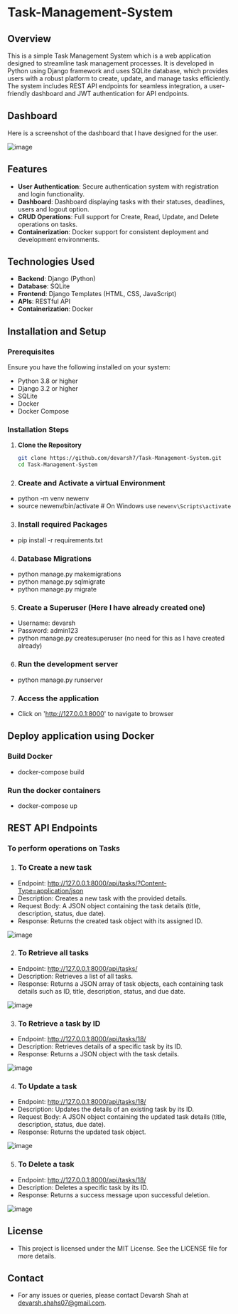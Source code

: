 # Task-Management-System

## Overview
This is a simple Task Management System which is a web application designed to streamline task management processes. It is developed in Python using Django framework and uses SQLite database, which provides users with a robust platform to create, update, and manage tasks efficiently. The system includes REST API endpoints for seamless integration, a user-friendly dashboard and JWT authentication for API endpoints.

## Dashboard
Here is a screenshot of the dashboard that I have designed for the user.

![image](https://github.com/user-attachments/assets/3cf7b654-392e-438f-9fea-190f59e2dbad)

## Features
- **User Authentication**: Secure authentication system with registration and login functionality.
- **Dashboard**: Dashboard displaying tasks with their statuses, deadlines, users and logout option.
- **CRUD Operations**: Full support for Create, Read, Update, and Delete operations on tasks.
- **Containerization**: Docker support for consistent deployment and development environments.
  
## Technologies Used
- **Backend**: Django (Python)
- **Database**: SQLite
- **Frontend**: Django Templates (HTML, CSS, JavaScript)
- **APIs**: RESTful API
- **Containerization**: Docker

## Installation and Setup

### Prerequisites
Ensure you have the following installed on your system:
- Python 3.8 or higher
- Django 3.2 or higher
- SQLite
- Docker
- Docker Compose

### Installation Steps
1. **Clone the Repository**
   ```bash
   git clone https://github.com/devarsh7/Task-Management-System.git
   cd Task-Management-System

2. ### Create and Activate a virtual Environment
- python -m venv newenv
- source newenv/bin/activate  # On Windows use `newenv\Scripts\activate`

3. ### Install required Packages
- pip install -r requirements.txt

4. ### Database Migrations
- python manage.py makemigrations
- python manage.py sqlmigrate
- python manage.py migrate

5. ### Create a Superuser (Here I have already created one)
- Username: devarsh
- Password: admin123
- python manage.py createsuperuser (no need for this as I have created already)

6. ### Run the development server
- python manage.py runserver

7. ### Access the application
- Click on 'http://127.0.0.1:8000' to navigate to browser

## Deploy application using Docker

  ### Build Docker
  
- docker-compose build

### Run the docker containers

- docker-compose up

## REST API Endpoints
 ### To perform operations on Tasks
 
1. ### To Create a new task
  
- Endpoint: http://127.0.0.1:8000/api/tasks/?Content-Type=application/json
- Description: Creates a new task with the provided details.
- Request Body: A JSON object containing the task details (title, description, status, due date).
- Response: Returns the created task object with its assigned ID.

![image](https://github.com/user-attachments/assets/7e1144d1-9d2e-4f4f-a81e-2e84c8f2b7fa)

  
2. ### To Retrieve all tasks

- Endpoint: http://127.0.0.1:8000/api/tasks/
- Description: Retrieves a list of all tasks.
- Response: Returns a JSON array of task objects, each containing task details such as ID, title, description, status, and due date.
  
![image](https://github.com/user-attachments/assets/124f2ddd-d3a6-4811-bf2a-fad70b5485c3)

  
3. ### To Retrieve a task by ID

- Endpoint: http://127.0.0.1:8000/api/tasks/18/
- Description: Retrieves details of a specific task by its ID.
- Response: Returns a JSON object with the task details.

![image](https://github.com/user-attachments/assets/9388ac92-b757-4880-b00c-dd258e3df18e)


4. ### To Update a task

- Endpoint: http://127.0.0.1:8000/api/tasks/18/
- Description: Updates the details of an existing task by its ID.
- Request Body: A JSON object containing the updated task details (title, description, status, due date).
- Response: Returns the updated task object.
  
![image](https://github.com/user-attachments/assets/d7a46713-ac40-4df9-8788-9622ff0894eb)

  
5. ### To Delete a task

- Endpoint: http://127.0.0.1:8000/api/tasks/18/
- Description: Deletes a specific task by its ID.
- Response: Returns a success message upon successful deletion.
  
![image](https://github.com/user-attachments/assets/cdb66055-938a-4534-a084-baed743a106c)

## License

- This project is licensed under the MIT License. See the LICENSE file for more details.

## Contact

- For any issues or queries, please contact Devarsh Shah at devarsh.shahs07@gmail.com.



